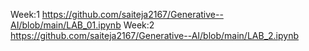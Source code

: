 Week:1 https://github.com/saiteja2167/Generative--AI/blob/main/LAB_01.ipynb
Week:2 https://github.com/saiteja2167/Generative--AI/blob/main/LAB_2.ipynb
